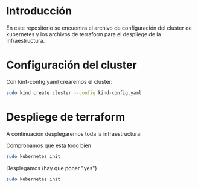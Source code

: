 # Introducción
En este repositorio se encuentra el archivo de configuración del cluster de kubernetes y los archivos de terraform para el despliege de la infraestructura.

# Configuración del cluster
Con kinf-config.yaml crearemos el cluster:
```bash
sudo kind create cluster --config kind-config.yaml
```

# Despliege de terraform
A continuación desplegaremos toda la infraestructura:

Comprobamos que esta todo bien
```bash
sudo kubernetes init
```

Desplegamos (hay que poner "yes")
```bash
sudo kubernetes init
```
